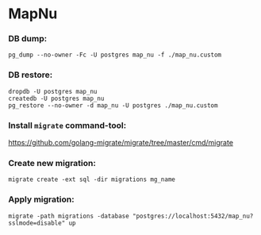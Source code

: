 # MapNu

### DB dump:

```
pg_dump --no-owner -Fc -U postgres map_nu -f ./map_nu.custom
```

### DB restore:

```
dropdb -U postgres map_nu
createdb -U postgres map_nu
pg_restore --no-owner -d map_nu -U postgres ./map_nu.custom
```

### Install `migrate` command-tool:

https://github.com/golang-migrate/migrate/tree/master/cmd/migrate

### Create new migration:

```
migrate create -ext sql -dir migrations mg_name
```

### Apply migration:

```
migrate -path migrations -database "postgres://localhost:5432/map_nu?sslmode=disable" up
```

